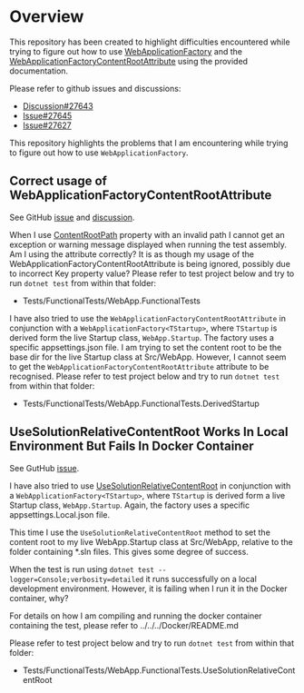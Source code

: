# Overview

This repository has been created to highlight difficulties encountered while trying to figure out how to use [WebApplicationFactory](https://docs.microsoft.com/en-us/dotnet/api/microsoft.aspnetcore.mvc.testing.webapplicationfactory-1?view=aspnetcore-5.0&viewFallbackFrom=aspnetcore-3.1) and the [WebApplicationFactoryContentRootAttribute](https://docs.microsoft.com/en-us/dotnet/api/microsoft.aspnetcore.mvc.testing.webapplicationfactorycontentrootattribute?view=aspnetcore-5.0&viewFallbackFrom=aspnetcore-3.1) using the provided documentation.

Please refer to github issues and discussions:

- [Discussion#27643](https://github.com/dotnet/aspnetcore/discussions/27643)
- [Issue#27645](https://github.com/dotnet/aspnetcore/issues/27645)
- [Issue#27627](https://github.com/dotnet/aspnetcore/issues/27627)

This repository highlights the problems that I am encountering while trying to figure out how to use `WebApplicationFactory`.

## Correct usage of WebApplicationFactoryContentRootAttribute

See GitHub [issue](https://github.com/dotnet/aspnetcore/issues/27645) and [discussion](https://github.com/dotnet/aspnetcore/discussions/27643).

When I use [ContentRootPath](https://docs.microsoft.com/en-us/dotnet/api/microsoft.aspnetcore.mvc.testing.webapplicationfactorycontentrootattribute.contentrootpath?view=aspnetcore-5.0&viewFallbackFrom=aspnetcore-3.1#Microsoft_AspNetCore_Mvc_Testing_WebApplicationFactoryContentRootAttribute_ContentRootPath) property with an invalid path I cannot get an exception or warning message displayed when running the test assembly. Am I using the attribute correctly? It is as though my usage of the WebApplicationFactoryContentRootAttribute is being ignored, possibly due to incorrect Key property value? Please refer to test project below and try to run `dotnet test` from within that folder:

- Tests/FunctionalTests/WebApp.FunctionalTests

I have also tried to use the `WebApplicationFactoryContentRootAttribute` in
conjunction with a `WebApplicationFactory<TStartup>`, where `TStartup` is derived form the live Startup class, `WebApp.Startup`. The factory uses a specific appsettings.json file. I am trying to set the content root to be the base dir for the live Startup class at Src/WebApp. However, I cannot seem to get the `WebApplicationFactoryContentRootAttribute` attribute to be recognised. Please refer to test project below and try to run `dotnet test` from within that folder:

- Tests/FunctionalTests/WebApp.FunctionalTests.DerivedStartup

## UseSolutionRelativeContentRoot Works In Local Environment But Fails In Docker Container

See GutHub [issue](https://github.com/dotnet/aspnetcore/issues/27627).

I have also tried to use [UseSolutionRelativeContentRoot](https://docs.microsoft.com/en-us/dotnet/api/microsoft.aspnetcore.testhost.webhostbuilderextensions.usesolutionrelativecontentroot?view=aspnetcore-5.0&viewFallbackFrom=aspnetcore-3.1) in
conjunction with a `WebApplicationFactory<TStartup>`, where `TStartup` is derived form a live Startup class, `WebApp.Startup`. Again, the factory uses a specific appsettings.Local.json file.

This time I use the `UseSolutionRelativeContentRoot` method to set the content root to my live WebApp.Startup class at Src/WebApp, relative to the folder containing \*.sln files. This gives some degree of success.

When the test is run using `dotnet test --logger=Console;verbosity=detailed` it runs successfully on a local development environment. However, it is failing when I run it in the Docker container, why?

For details on how I am compiling and running the docker container containing the test, please refer to ../../../Docker/README.md

Please refer to test project below and try to run `dotnet test` from within that folder:

- Tests/FunctionalTests/WebApp.FunctionalTests.UseSolutionRelativeContentRoot

